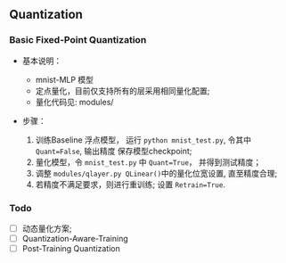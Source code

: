 ## Quantization 

### Basic Fixed-Point Quantization
- 基本说明： 
  - mnist-MLP 模型 
  - 定点量化，目前仅支持所有的层采用相同量化配置;
  - 量化代码见: modules/

- 步骤：
  1. 训练Baseline 浮点模型， 运行 `python mnist_test.py`, 令其中 `Quant=False`, 输出精度 保存模型checkpoint;
  2. 量化模型，令 `mnist_test.py` 中 `Quant=True`， 并得到测试精度；
  3. 调整 `modules/qlayer.py QLinear()`中的量化位宽设置, 直至精度合理;
  4. 若精度不满足要求，则进行重训练; 设置 `Retrain=True`.

### Todo
- [ ] 动态量化方案;
- [ ] Quantization-Aware-Training
- [ ] Post-Training Quantization